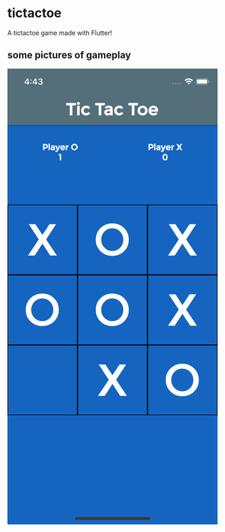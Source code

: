 # tictactoe

A tictactoe game made with Flutter! 

## some pictures of gameplay

![50%](readmeimages/filled.png)


